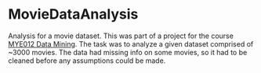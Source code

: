 # MovieDataAnalysis
Analysis for a movie dataset. This was part of a project for the course [MYE012 Data Mining](http://www.cse.uoi.gr/~tsap/teaching/cse012/index-en.html). The task was to analyze a given dataset comprised of ~3000 movies. The data had missing info on some movies, so it had to be cleaned before any assumptions could be made.
